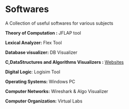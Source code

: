 # Softwares
A Collection of useful softwares for various subjects

**Theory of Computation :** JFLAP tool

**Lexical Analyzer:** Flex Tool

**Database visualizer:** DB Visualizer

**C,DataStructures and  Algorithms Visualizers :** [Websites](https://starksources.github.io/myblog/useful/tutorial/2018/12/09/what-is-the-best-way-to-learn-an-algorithm_.html)

**Digital Logic**: Logisim Tool

**Operating Systems:** Windows PC

**Computer Networks:** Wireshark & Algo Visualizer

**Computer Organization:** Virtual Labs


